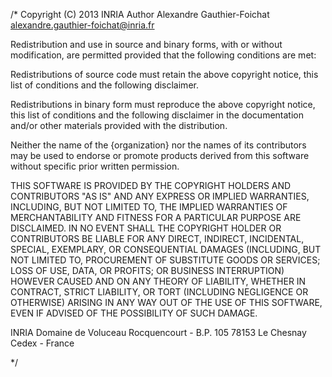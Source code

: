 /* 
 Copyright (C) 2013 INRIA
 Author Alexandre Gauthier-Foichat alexandre.gauthier-foichat@inria.fr
 
 Redistribution and use in source and binary forms, with or without modification,
 are permitted provided that the following conditions are met:
 
 Redistributions of source code must retain the above copyright notice, this
 list of conditions and the following disclaimer.
 
 Redistributions in binary form must reproduce the above copyright notice, this
 list of conditions and the following disclaimer in the documentation and/or
 other materials provided with the distribution.
 
 Neither the name of the {organization} nor the names of its
 contributors may be used to endorse or promote products derived from
 this software without specific prior written permission.
 
 THIS SOFTWARE IS PROVIDED BY THE COPYRIGHT HOLDERS AND CONTRIBUTORS "AS IS" AND
 ANY EXPRESS OR IMPLIED WARRANTIES, INCLUDING, BUT NOT LIMITED TO, THE IMPLIED
 WARRANTIES OF MERCHANTABILITY AND FITNESS FOR A PARTICULAR PURPOSE ARE
 DISCLAIMED. IN NO EVENT SHALL THE COPYRIGHT HOLDER OR CONTRIBUTORS BE LIABLE FOR
 ANY DIRECT, INDIRECT, INCIDENTAL, SPECIAL, EXEMPLARY, OR CONSEQUENTIAL DAMAGES
 (INCLUDING, BUT NOT LIMITED TO, PROCUREMENT OF SUBSTITUTE GOODS OR SERVICES;
 LOSS OF USE, DATA, OR PROFITS; OR BUSINESS INTERRUPTION) HOWEVER CAUSED AND ON
 ANY THEORY OF LIABILITY, WHETHER IN CONTRACT, STRICT LIABILITY, OR TORT
 (INCLUDING NEGLIGENCE OR OTHERWISE) ARISING IN ANY WAY OUT OF THE USE OF THIS
 SOFTWARE, EVEN IF ADVISED OF THE POSSIBILITY OF SUCH DAMAGE.
 
 INRIA
 Domaine de Voluceau
 Rocquencourt - B.P. 105
 78153 Le Chesnay Cedex - France
 
 */